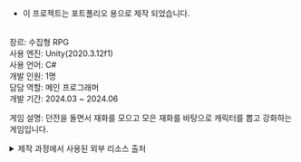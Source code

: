 * 이 프로젝트는 포트폴리오 용으로 제작 되었습니다.<br/><br/>

장르: 수집형 RPG<br/>
사용 엔진: Unity(2020.3.12f1)<br/>
사용 언어: C#<br/> 
개발 인원: 1명<br/>
담담 역할: 메인 프로그래머<br/>
개발 기간: 2024.03 ~ 2024.06<br/>

게임 설명: 던전을 돌면서 재화를 모으고 모은 재화를 바탕으로 캐릭터를 뽑고 강화하는 게임입니다.<br/>



<details>
<summary>제작 과정에서 사용된 외부 리소스 출처</summary>
  
카드 이미지: https://yourfutcard.com/collections/create-your-fut-card<br/><br/>
이미지 리소스: RPG MAKER MZ, 야인시대, 코에이 삼국지시리즈, 동방프로젝트, 페이트시리즈, 어떤 과학의 초전자포, 엔젤비트, 유희왕, 작안의 샤나, 비비 플로라이트 아이즈 송, 파이어 엠블렘 시리즈<br/><br/>
보이스 파일: 코에이 삼국지12, 야인시대, 동방캐논볼, 엔젤비트, 어떤 과학의 초전자포, 유희왕, 작안의 샤나, 비비 플로라이트 아이즈 송, 파이어 엠블렘 시리즈<br/><br/>
BGM: RPG Maker MZ, 더 퀸 오브 하트 99, 야인시대, 삼국지12, 엔젤비트, 어떤 과학의 초전자포, 유희왕, 페이트시리즈<br/><br/>
</details>
